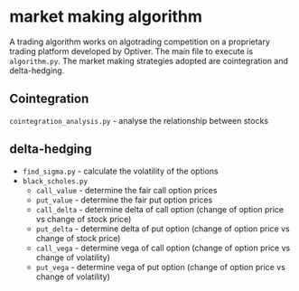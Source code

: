 # market making algorithm
A trading algorithm works on algotrading competition on a proprietary trading platform developed by Optiver. The main file to execute is `algorithm.py`. The market making strategies adopted are cointegration and delta-hedging.
## Cointegration
`cointegration_analysis.py` - analyse the relationship between stocks
## delta-hedging
- `find_sigma.py` - calculate the volatility of the options
- `black_scholes.py`
  - `call_value` - determine the fair call option prices
  - `put_value` - determine the fair put option prices
  - `call_delta` - determine delta of call option (change of option price vs change of stock price)
  -  `put_delta` - determine delta of put option (change of option price vs change of stock price)
  -  `call_vega` -  determine vega of call option (change of option price vs change of volatility)
  -  `put_vega` - determine vega of put option (change of option price vs change of volatility)
